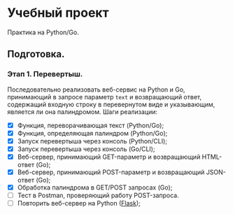 # Учебный проект

Практика на Python/Go.

## Подготовка.



### Этап 1. Перевертыш.

Последовательно реализовать веб-сервис на Python и Go, принимающий в запросе параметр `text` и возвращающий ответ, содержащий входную строку в перевернутом виде и указывающим, является ли она палиндромом. Шаги реализации:

- [x] Функция, переворачивающая текст (Python/Go);
- [x] Функция, определяющая палиндром (Python/Go);
- [x] Запуск перевертыша через консоль (Python/CLI);
- [x] Запуск перевертыша через консоль (Go/CLI);
- [x] Веб-сервер, принимающий GET-параметр и возвращающий HTML-ответ (Go);
- [x] Веб-сервер, принимающий POST-параметр и возвращающий JSON-ответ (Go);
- [x] Обработка палиндрома в GET/POST запросах (Go);
- [ ] Тест в Postman, проверяющий работу POST-запроса.
- [ ] Повторить веб-сервер на Python ([Flask](https://flask.palletsprojects.com/en/stable/quickstart/#a-minimal-application));
